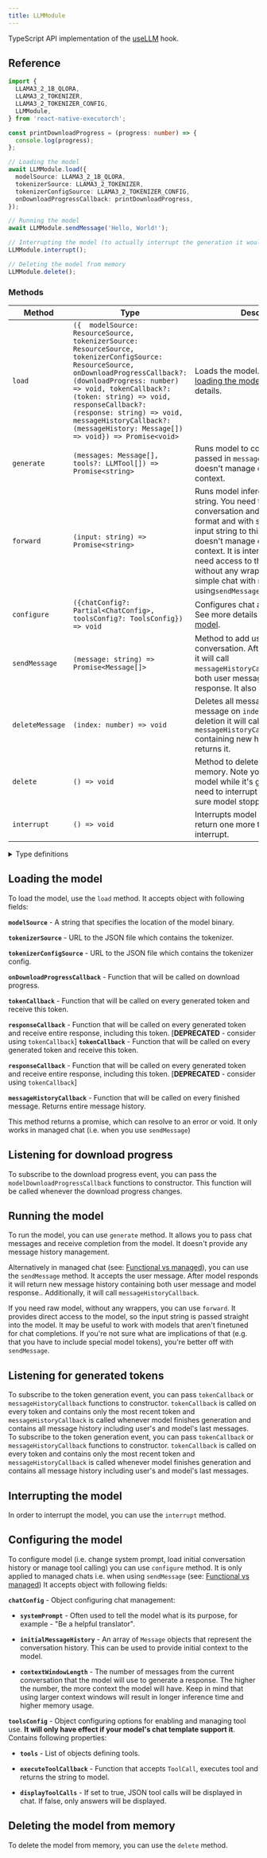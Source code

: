 ```yaml
---
title: LLMModule
---
```


TypeScript API implementation of the [useLLM](../natural-language-processing/useLLM.md) hook.

## Reference

```typescript
import {
  LLAMA3_2_1B_QLORA,
  LLAMA3_2_TOKENIZER,
  LLAMA3_2_TOKENIZER_CONFIG,
  LLMModule,
} from 'react-native-executorch';

const printDownloadProgress = (progress: number) => {
  console.log(progress);
};

// Loading the model
await LLMModule.load({
  modelSource: LLAMA3_2_1B_QLORA,
  tokenizerSource: LLAMA3_2_TOKENIZER,
  tokenizerConfigSource: LLAMA3_2_TOKENIZER_CONFIG,
  onDownloadProgressCallback: printDownloadProgress,
});

// Running the model
await LLMModule.sendMessage('Hello, World!');

// Interrupting the model (to actually interrupt the generation it would have to be called when sendMessage or forward is running)
LLMModule.interrupt();

// Deleting the model from memory
LLMModule.delete();
```

### Methods

| Method          | Type                                                                                                                                                                                                                                                                                                                                                | Description                                                                                                                                                                                                                                                                                                                                                                 |
| --------------- | --------------------------------------------------------------------------------------------------------------------------------------------------------------------------------------------------------------------------------------------------------------------------------------------------------------------------------------------------- | --------------------------------------------------------------------------------------------------------------------------------------------------------------------------------------------------------------------------------------------------------------------------------------------------------------------------------------------------------------------------- |
| `load`          | `({  modelSource: ResourceSource, tokenizerSource: ResourceSource, tokenizerConfigSource: ResourceSource, onDownloadProgressCallback?: (downloadProgress: number) => void, tokenCallback?: (token: string) => void, responseCallback?: (response: string) => void, messageHistoryCallback?: (messageHistory: Message[]) => void}) => Promise<void>` | Loads the model. Checkout the [loading the model](#loading-the-model) section for details.                                                                                                                                                                                                                                                                                  |
| `generate`      | `(messages: Message[], tools?: LLMTool[]) => Promise<string>`                                                                                                                                                                                                                                                                                       | Runs model to complete chat passed in `messages` argument. It doesn't manage conversation context.                                                                                                                                                                                                                                                                          |
| `forward`       | `(input: string) => Promise<string>`                                                                                                                                                                                                                                                                                                                | Runs model inference with raw input string. You need to provide entire conversation and prompt (in correct format and with special tokens!) in input string to this method. It doesn't manage conversation context. It is intended for users that need access to the model itself without any wrapper. If you want a simple chat with model the consider using`sendMessage` |
| `configure`     | `({chatConfig?: Partial<ChatConfig>, toolsConfig?: ToolsConfig}) => void`                                                                                                                                                                                                                                                                           | Configures chat and tool calling. See more details in [configuring the model](#configuring-the-model).                                                                                                                                                                                                                                                                      |
| `sendMessage`   | `(message: string) => Promise<Message[]>`                                                                                                                                                                                                                                                                                                           | Method to add user message to conversation. After model responds it will call `messageHistoryCallback()`containing both user message and model response. It also returns them.                                                                                                                                                                                              |
| `deleteMessage` | `(index: number) => void`                                                                                                                                                                                                                                                                                                                           | Deletes all messages starting with message on `index` position. After deletion it will call `messageHistoryCallback()` containing new history. It also returns it.                                                                                                                                                                                                          |
| `delete`        | `() => void`                                                                                                                                                                                                                                                                                                                                        | Method to delete the model from memory. Note you cannot delete model while it's generating. You need to interrupt it first and make sure model stopped generation.                                                                                                                                                                                                          |
| `interrupt`     | `() => void`                                                                                                                                                                                                                                                                                                                                        | Interrupts model generation. It may return one more token after interrupt.                                                                                                                                                                                                                                                                                                  |

<details>
<summary>Type definitions</summary>

```typescript
type ResourceSource = string | number | object;

type MessageRole = 'user' | 'assistant' | 'system';

interface Message {
  role: MessageRole;
  content: string;
}
interface ChatConfig {
  initialMessageHistory: Message[];
  contextWindowLength: number;
  systemPrompt: string;
}

// tool calling
interface ToolsConfig {
  tools: LLMTool[];
  executeToolCallback: (call: ToolCall) => Promise<string | null>;
  displayToolCalls?: boolean;
}

interface ToolCall {
  toolName: string;
  arguments: Object;
}

type LLMTool = Object;
```

</details>

## Loading the model

To load the model, use the `load` method. It accepts object with following fields:

**`modelSource`** - A string that specifies the location of the model binary.

**`tokenizerSource`** - URL to the JSON file which contains the tokenizer.

**`tokenizerConfigSource`** - URL to the JSON file which contains the tokenizer config.

**`onDownloadProgressCallback`** - Function that will be called on download progress.

**`tokenCallback`** - Function that will be called on every generated token and receive this token.

**`responseCallback`** - Function that will be called on every generated token and receive entire response, including this token. [**DEPRECATED** - consider using `tokenCallback`]
**`tokenCallback`** - Function that will be called on every generated token and receive this token.

**`responseCallback`** - Function that will be called on every generated token and receive entire response, including this token. [**DEPRECATED** - consider using `tokenCallback`]

**`messageHistoryCallback`** - Function that will be called on every finished message. Returns entire message history.

This method returns a promise, which can resolve to an error or void. It only works in managed chat (i.e. when you use `sendMessage`)

## Listening for download progress

To subscribe to the download progress event, you can pass the `modelDownloadProgressCallback` functions to constructor. This function will be called whenever the download progress changes.

## Running the model

To run the model, you can use `generate` method. It allows you to pass chat messages and receive completion from the model. It doesn't provide any message history management.

Alternatively in managed chat (see: [Functional vs managed](../natural-language-processing/useLLM#functional-vs-managed)), you can use the `sendMessage` method. It accepts the user message. After model responds it will return new message history containing both user message and model response.. Additionally, it will call `messageHistoryCallback`.

If you need raw model, without any wrappers, you can use `forward`. It provides direct access to the model, so the input string is passed straight into the model. It may be useful to work with models that aren't finetuned for chat completions. If you're not sure what are implications of that (e.g. that you have to include special model tokens), you're better off with `sendMessage`.

## Listening for generated tokens

To subscribe to the token generation event, you can pass `tokenCallback` or `messageHistoryCallback` functions to constructor. `tokenCallback` is called on every token and contains only the most recent token and `messageHistoryCallback` is called whenever model finishes generation and contains all message history including user's and model's last messages.
To subscribe to the token generation event, you can pass `tokenCallback` or `messageHistoryCallback` functions to constructor. `tokenCallback` is called on every token and contains only the most recent token and `messageHistoryCallback` is called whenever model finishes generation and contains all message history including user's and model's last messages.

## Interrupting the model

In order to interrupt the model, you can use the `interrupt` method.

## Configuring the model

To configure model (i.e. change system prompt, load initial conversation history or manage tool calling) you can use
`configure` method. It is only applied to managed chats i.e. when using `sendMessage` (see: [Functional vs managed](../natural-language-processing/useLLM#functional-vs-managed)) It accepts object with following fields:

**`chatConfig`** - Object configuring chat management:

- **`systemPrompt`** - Often used to tell the model what is its purpose, for example - "Be a helpful translator".

- **`initialMessageHistory`** - An array of `Message` objects that represent the conversation history. This can be used to provide initial context to the model.

- **`contextWindowLength`** - The number of messages from the current conversation that the model will use to generate a response. The higher the number, the more context the model will have. Keep in mind that using larger context windows will result in longer inference time and higher memory usage.

**`toolsConfig`** - Object configuring options for enabling and managing tool use. **It will only have effect if your model's chat template support it**. Contains following properties:

- **`tools`** - List of objects defining tools.

- **`executeToolCallback`** - Function that accepts `ToolCall`, executes tool and returns the string to model.

- **`displayToolCalls`** - If set to true, JSON tool calls will be displayed in chat. If false, only answers will be displayed.

## Deleting the model from memory

To delete the model from memory, you can use the `delete` method.
